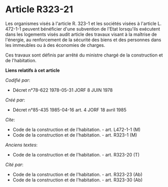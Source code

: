 # Article R323-21

Les organismes visés à l'article R. 323-1 et les sociétés visées à l'article L. 472-1-1 peuvent bénéficier d'une subvention
de l'Etat lorsqu'ils exécutent dans les logements visés audit article des travaux visant à la maîtrise de l'énergie, au
renforcement de la sécurité des biens et des personnes dans les immeubles ou à des économies de charges.

Ces travaux sont définis par arrêté du ministre chargé de la construction et de l'habitation.

**Liens relatifs à cet article**

_Codifié par_:

  - Décret n°78-622 1978-05-31 JORF 8 JUIN 1978

_Créé par_:

  - Décret n°85-435 1985-04-16 art. 4 JORF 18 avril 1985

_Cite_:

  - Code de la construction et de l'habitation. - art. L472-1-1 (M)
  - Code de la construction et de l'habitation. - art. R323-1 (M)

_Anciens textes_:

  - Code de la construction et de l'habitation. - art. R323-20 (T)

_Cité par_:

  - Code de la construction et de l'habitation. - art. R323-23 (Ab)
  - Code de la construction et de l'habitation. - art. R323-30 (Ab)

